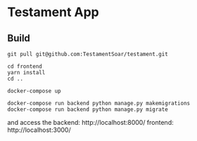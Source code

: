 # Testament App

## Build

```
git pull git@github.com:TestamentSoar/testament.git
```

```
cd frontend
yarn install
cd ..
```

```
docker-compose up
```

```
docker-compose run backend python manage.py makemigrations
docker-compose run backend python manage.py migrate
```

and access the
backend: http://localhost:8000/
frontend: http://localhost:3000/

